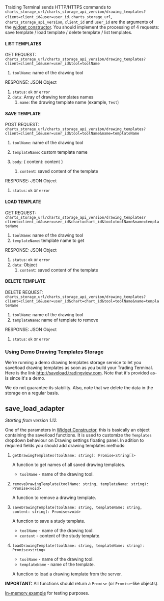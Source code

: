 Traiding Terminal sends HTTP/HTTPS commands to `charts_storage_url/charts_storage_api_version/drawing_templates?client=client_id&user=user_id`. `charts_storage_url`, `charts_storage_api_version`, `client_id` and `user_id` are the arguments of the [widget constructor](Widget-Constructor.md).
You should implement the processing of 4 requests: save template / load template / delete template / list templates.

#### LIST TEMPLATES

GET REQUEST: `charts_storage_url/charts_storage_api_version/drawing_templates?client=client_id&user=user_id&tool=toolName`

1. `toolName`: name of the drawing tool

RESPONSE: JSON Object

1. `status`: `ok` or `error`
1. `data`: Array of drawing templates names
    1. `name`: the drawing template name (example, `Test`)

#### SAVE TEMPLATE

POST REQUEST: `charts_storage_url/charts_storage_api_version/drawing_templates?client=client_id&user=user_id&tool=toolName&name=templateName`

1. `toolName`: name of the drawing tool
1. `templateName`: custom template name

1. `body`: { content: content }
    1. `content`: saved content of the template

RESPONSE: JSON Object

1. `status`: `ok` or `error`

#### LOAD TEMPLATE

GET REQUEST: `charts_storage_url/charts_storage_api_version/drawing_templates?client=client_id&user=user_id&chart=chart_id&tool=toolName&name=templateName`

1. `toolName`: name of the drawing tool
1. `templateName`: template name to get

RESPONSE: JSON Object

1. `status`: `ok` or `error`
1. `data`: Object
    1. `content`: saved content of the template

#### DELETE TEMPLATE

DELETE REQUEST: `charts_storage_url/charts_storage_api_version/drawing_templates?client=client_id&user=user_id&chart=chart_id&tool=toolName&name=templateName`

1. `toolName`: name of the drawing tool
1. `templateName`: name of template to remove

RESPONSE: JSON Object

1. `status`: `ok` or `error`

### Using Demo Drawing Templates Storage

We're running a demo drawing templates storage service to let you save/load drawing templates as soon as you build your Trading Terminal.
Here is the link <http://saveload.tradingview.com>. Note that it's provided as-is since it's a demo.

We do not guarantee its stability. Also, note that we delete the data in the storage on a regular basis.

## save_load_adapter

*Starting from version 1.12.*

One of the parameters in [Widget Constructor](Widget-Constructor.md#save_load_adapter), this is basically an object containing the save/load functions. It is used to customize the `Templates` dropdown behaviour on Drawing settings floating panel. In adition to required fields you should add drawing templates methods:

1. `getDrawingTemplates(toolName: string): Promise<string[]>`

     A function to get names of all saved drawing templates.

    * `toolName` - name of the drawing tool.

1. `removeDrawingTemplate(toolName: string, templateName: string): Promise<void>`

     A function to remove a drawing template.

1. `saveDrawingTemplate(toolName: string, templateName: string, content: string): Promise<void>`

     A function to save a study template.

     * `toolName` - name of the drawing tool.
     * `content` - content of the study template.

1. `loadDrawingTemplate(toolName: string, templateName: string): Promise<string>`

    * `toolName` - name of the drawing tool.
    * `templateName` - name of the template.

    A function to load a drawing template from the server.

**IMPORTANT:** All functions should return a `Promise` (or `Promise`-like objects).

[In-memory example](Save-Load-Adapter-Example.md) for testing purposes.
